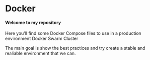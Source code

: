 # Docker


#### Welcome to my repository

Here you'll find some Docker Compose files to use in a production environment Docker Swarm Cluster

The main goal is show the best practices and try create a stable and realiable environment that we can.
